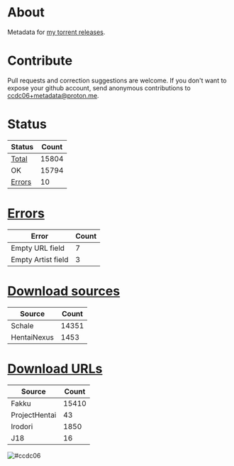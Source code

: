 # About
Metadata for [my torrent releases](https://sukebei.nyaa.si/?q=CCDC06).

# Contribute
Pull requests and correction suggestions are welcome. If you don't want to expose your github account, send anonymous contributions to [ccdc06+metadata@proton.me](mailto:ccdc06+metadata@proton.me).

<!-- [Status] -->
# Status
|Status|Count|
|-|-|
|[Total](indexes/list.csv)|15804|
|OK|15794|
|[Errors](indexes/errors.csv)|10|

# [Errors](indexes/errors.csv)
|Error|Count|
|-|-|
|Empty URL field|7|
|Empty Artist field|3|

# [Download sources](indexes/downloadSource.csv)
|Source|Count|
|-|-|
|Schale|14351|
|HentaiNexus|1453|

# [Download URLs](indexes/urlSource.csv)
|Source|Count|
|-|-|
|Fakku|15410|
|ProjectHentai|43|
|Irodori|1850|
|J18|16|
<!-- [/Status] -->

![#ccdc06](https://placehold.co/15x15/ccdc06/ccdc06.png)
